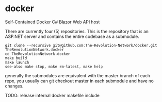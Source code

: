 # docker
Self-Contained Docker C# Blazor Web API host

There are currently four (5) repositories. This is the repository that is an ASP.NET server and contains the entire codebase as a submodule.

```
git clone --recursive git@github.com:The-Revolution-Network/docker.git TheRevolutionNetwork.docker
cd TheRevolutionNetwork.docker
make build
make launch
see-also make stop, make rm-latest, make help
```

generally the submodules are equivalent with the master branch of each repo, you usually can git checkout master in each submodule and have no changes.

TODO: release internal docker makefile include

